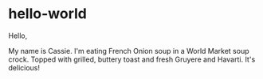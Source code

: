 # hello-world

Hello,

My name is Cassie. I'm eating French Onion soup in a World Market soup crock.
Topped with grilled, buttery toast and fresh Gruyere and Havarti.
It's delicious!


